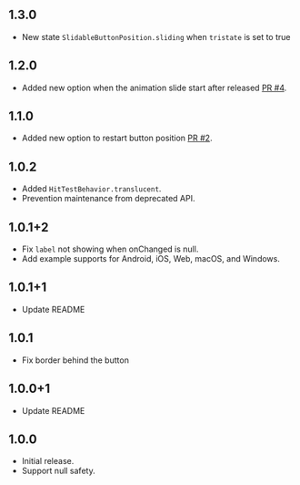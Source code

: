 ## 1.3.0
* New state `SlidableButtonPosition.sliding` when `tristate` is set to true

## 1.2.0
* Added new option when the animation slide start after released [PR #4](https://github.com/husainazkas/slidable_button/pull/4).

## 1.1.0
* Added new option to restart button position [PR #2](https://github.com/husainazkas/slidable_button/pull/2).

## 1.0.2
* Added `HitTestBehavior.translucent`.
* Prevention maintenance from deprecated API.

## 1.0.1+2
* Fix `label` not showing when onChanged is null.
* Add example supports for Android, iOS, Web, macOS, and Windows.

## 1.0.1+1
* Update README

## 1.0.1
* Fix border behind the button

## 1.0.0+1
* Update README

## 1.0.0
* Initial release.
* Support null safety.